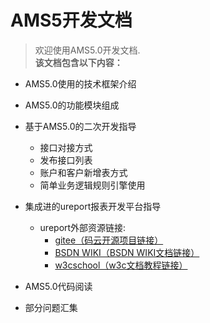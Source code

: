 # AMS5开发文档
> 欢迎使用AMS5.0开发文档.  
**该文档包含以下内容：**
+ AMS5.0使用的技术框架介绍

+ AMS5.0的功能模块组成

+ 基于AMS5.0的二次开发指导
   + 接口对接方式
   + 发布接口列表
   + 账户和客户新增表方式
   + 简单业务逻辑规则引擎使用
+ 集成进的ureport报表开发平台指导
   + ureport外部资源链接:
      + [gitee（码云开源项目链接）](https://gitee.com/youseries/ureport/ "giee开源项目链接")
      + [BSDN WIKI（BSDN WIKI文档链接）](http://wiki.bsdn.org/display/UR/ureport2+Home "BSDN WIKI文档链接")
      + [w3cschool（w3c文档教程链接）](https://www.w3cschool.cn/ureport "w3c文档教程链接")
+ AMS5.0代码阅读
+ 部分问题汇集